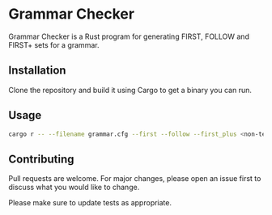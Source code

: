 # Grammar Checker

Grammar Checker is a Rust program for generating FIRST, FOLLOW and FIRST+ sets for a grammar.

## Installation

Clone the repository and build it using Cargo to get a binary you can run.

## Usage

```bash
cargo r -- --filename grammar.cfg --first --follow --first_plus <non-terminal>
```

## Contributing
Pull requests are welcome. For major changes, please open an issue first to discuss what you would like to change.

Please make sure to update tests as appropriate.

